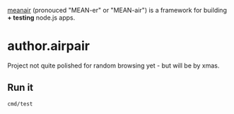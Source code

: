 [meanair](https://www.airpair.com/meanair) (pronouced "MEAN-er" or "MEAN-air")
is a framework for building **+ testing** node.js apps.

# author.airpair

Project not quite polished for random browsing yet - but will be by xmas.

## Run it

`cmd/test`
